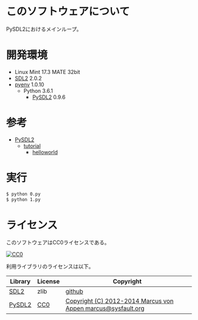 ﻿# このソフトウェアについて

PySDL2におけるメインループ。

# 開発環境

* Linux Mint 17.3 MATE 32bit
* [SDL2](http://ytyaru.hatenablog.com/entry/2018/12/09/000000) 2.0.2
* [pyenv](https://github.com/pylangstudy/201705/blob/master/27/Python%E5%AD%A6%E7%BF%92%E7%92%B0%E5%A2%83%E3%82%92%E7%94%A8%E6%84%8F%E3%81%99%E3%82%8B.md) 1.0.10
    * Python 3.6.1
        * [PySDL2](http://ytyaru.hatenablog.com/entry/2018/12/10/000000) 0.9.6
        
# 参考

* [PySDL2](https://pysdl2.readthedocs.io/en/rel_0_9_6/)
    * [tutorial](https://pysdl2.readthedocs.io/en/rel_0_9_6/tutorial/index.html)
        * [helloworld](https://pysdl2.readthedocs.io/en/rel_0_9_6/tutorial/helloworld.html)

# 実行

```sh
$ python 0.py
$ python 1.py
```

# ライセンス

このソフトウェアはCC0ライセンスである。

[![CC0](http://i.creativecommons.org/p/zero/1.0/88x31.png "CC0")](http://creativecommons.org/publicdomain/zero/1.0/deed.ja)

利用ライブラリのライセンスは以下。

Library|License|Copyright
-------|-------|---------
[SDL2](https://www.libsdl.org/license.php)|zlib|[github](https://github.com/letoram/SDL2/blob/master/debian/copyright)
[PySDL2](https://pysdl2.readthedocs.io/en/rel_0_9_6/)|[CC0](http://pysdl2.readthedocs.io/en/rel_0_9_4/copying.html)|[Copyright (C) 2012-2014 Marcus von Appen  marcus@sysfault.org](http://pysdl2.readthedocs.io/en/rel_0_9_4/copying.html)

